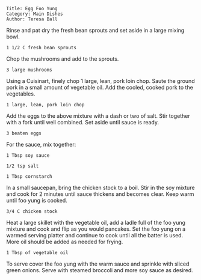 ~~~ recipe-info
Title: Egg Foo Yung
Category: Main Dishes
Author: Teresa Ball
~~~

Rinse and pat dry the fresh bean sprouts and set aside in a large mixing bowl.

~~~ recipe-ingredients
1 1/2 C fresh bean sprouts
~~~

Chop the mushrooms and add to the sprouts.

~~~ recipe-ingredients
3 large mushrooms
~~~

Using a Cuisinart, finely chop 1 large, lean, pork loin chop. Saute the ground pork in a small
amount of vegetable oil. Add the cooled, cooked pork to the vegetables.

~~~ recipe-ingredients
1 large, lean, pork loin chop
~~~

Add the eggs to the above mixture with a dash or two of salt. Stir together with a fork until well
combined. Set aside until sauce is ready.

~~~ recipe-ingredients
3 beaten eggs
~~~

For the sauce, mix together:

~~~ recipe-ingredients
1 Tbsp soy sauce

1/2 tsp salt

1 Tbsp cornstarch
~~~

In a small saucepan, bring the chicken stock to a boil. Stir in the soy mixture and cook for 2
minutes until sauce thickens and becomes clear. Keep warm until foo yung is cooked.

~~~ recipe-ingredients
3/4 C chicken stock
~~~

Heat a large skillet with the vegetable oil, add a ladle full of the foo yung mixture and cook and
flip as you would pancakes. Set the foo yung on a warmed serving platter and continue to cook until
all the batter is used. More oil should be added as needed for frying.

~~~ recipe-ingredients
1 Tbsp of vegetable oil
~~~

To serve cover the foo yung with the warm sauce and sprinkle with sliced green onions. Serve with
steamed broccoli and more soy sauce as desired.
